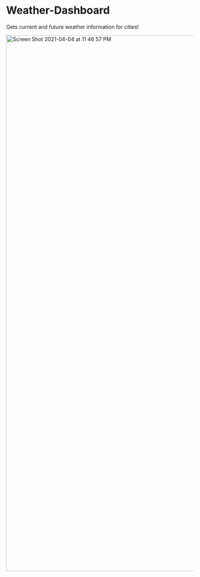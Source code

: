 # Weather-Dashboard

 Gets current and future weather information for cities!

 <img width="1440" alt="Screen Shot 2021-04-04 at 11 46 57 PM" src="https://user-images.githubusercontent.com/78257029/113535010-40d5ee00-95a0-11eb-82f9-60695554033e.png">
